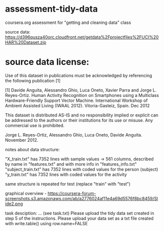 # assessment-tidy-data
coursera.org assessment for "getting and cleaning data" class

source data:
https://d396qusza40orc.cloudfront.net/getdata%2Fprojectfiles%2FUCI%20HAR%20Dataset.zip

source data license:
========
Use of this dataset in publications must be acknowledged by referencing the following publication [1] 

[1] Davide Anguita, Alessandro Ghio, Luca Oneto, Xavier Parra and Jorge L. Reyes-Ortiz. Human Activity Recognition on Smartphones using a Multiclass Hardware-Friendly Support Vector Machine. International Workshop of Ambient Assisted Living (IWAAL 2012). Vitoria-Gasteiz, Spain. Dec 2012

This dataset is distributed AS-IS and no responsibility implied or explicit can be addressed to the authors or their institutions for its use or misuse. Any commercial use is prohibited.

Jorge L. Reyes-Ortiz, Alessandro Ghio, Luca Oneto, Davide Anguita. November 2012.


notes about data structure:

"X_train.txt" has 7352 lines with sample values -> 561 columns, described by name in "features.txt" and with more info in "features_info.txt"
"subject_train.txt" has 7352 lines with coded values for the person (subject)
"y_train.txt" has 7352 lines with coded values for the activity

same structure is repeated for test (replace "train" with "test")

graphical overview - https://coursera-forum-screenshots.s3.amazonaws.com/ab/a2776024af11e4a69d5576f8bc8459/Slide2.png

task desciption:
... (see task.txt)
Please upload the tidy data set created in step 5 of the instructions. Please upload your data set as a txt file created with write.table() using row.name=FALSE

